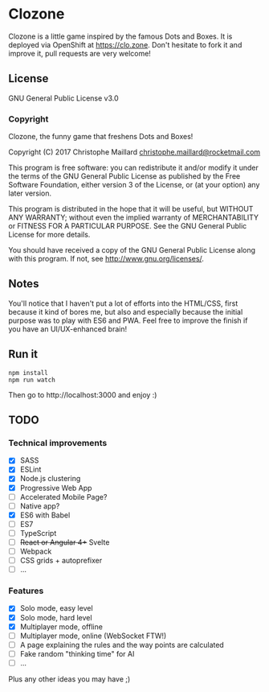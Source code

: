 # Clozone

Clozone is a little game inspired by the famous Dots and Boxes. It is deployed via OpenShift at https://clo.zone. Don't hesitate to fork it and improve it, pull requests are very welcome!

## License

GNU General Public License v3.0

### Copyright

Clozone, the funny game that freshens Dots and Boxes!

Copyright (C) 2017 Christophe Maillard <christophe.maillard@rocketmail.com>

This program is free software: you can redistribute it and/or modify it under the terms of the GNU General Public License as published by the Free Software Foundation, either version 3 of the License, or (at your option) any later version.

This program is distributed in the hope that it will be useful, but WITHOUT ANY WARRANTY; without even the implied warranty of MERCHANTABILITY or FITNESS FOR A PARTICULAR PURPOSE. See the GNU General Public License for more details.

You should have received a copy of the GNU General Public License along with this program. If not, see <http://www.gnu.org/licenses/>.

## Notes

You'll notice that I haven't put a lot of efforts into the HTML/CSS, first because it kind of bores me, but also and especially because the initial purpose was to play with ES6 and PWA. Feel free to improve the finish if you have an UI/UX-enhanced brain!

## Run it

```text
npm install
npm run watch
```

Then go to http://localhost:3000 and enjoy :)

## TODO

### Technical improvements

- [x] SASS
- [x] ESLint
- [x] Node.js clustering
- [x] Progressive Web App
- [ ] Accelerated Mobile Page?
- [ ] Native app?
- [x] ES6 with Babel
- [ ] ES7
- [ ] TypeScript
- [ ] ~~React or Angular 4+~~ Svelte
- [ ] Webpack
- [ ] CSS grids + autoprefixer
- [ ] ...

### Features

- [x] Solo mode, easy level
- [x] Solo mode, hard level
- [x] Multiplayer mode, offline
- [ ] Multiplayer mode, online (WebSocket FTW!)
- [ ] A page explaining the rules and the way points are calculated
- [ ] Fake random "thinking time" for AI
- [ ] ...

Plus any other ideas you may have ;)
